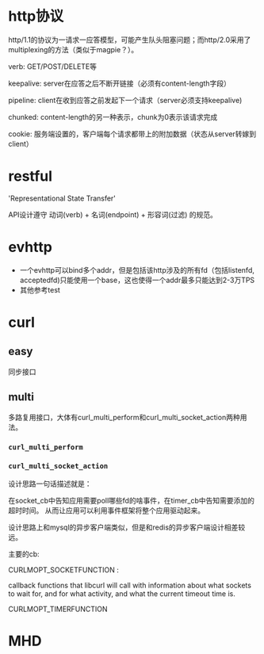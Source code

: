 
# http协议

http/1.1的协议为一请求一应答模型，可能产生队头阻塞问题；而http/2.0采用了
multiplexing的方法（类似于magpie？）。

verb: GET/POST/DELETE等

keepalive: server在应答之后不断开链接（必须有content-length字段）

pipeline: client在收到应答之前发起下一个请求（server必须支持keepalive)

chunked: content-length的另一种表示，chunk为0表示该请求完成

cookie: 服务端设置的，客户端每个请求都带上的附加数据（状态从server转嫁到client）

# restful

'Representational State Transfer'

API设计遵守 动词(verb) + 名词(endpoint) + 形容词(过滤) 的规范。

# evhttp

- 一个evhttp可以bind多个addr，但是包括该http涉及的所有fd（包括listenfd, acceptedfd)只能使用一个base，这也使得一个addr最多只能达到2-3万TPS
- 其他参考test

# curl

## easy

同步接口

## multi

多路复用接口，大体有curl_multi_perform和curl_multi_socket_action两种用法。

### `curl_multi_perform`

### `curl_multi_socket_action`

设计思路一句话描述就是：

在socket_cb中告知应用需要poll哪些fd的啥事件，在timer_cb中告知需要添加的超时时间。
从而让应用可以利用事件框架将整个应用驱动起来。

设计思路上和mysql的异步客户端类似，但是和redis的异步客户端设计相差较远。

主要的cb:

CURLMOPT_SOCKETFUNCTION : 

callback functions that libcurl will call with information about what sockets to 
wait for, and for what activity, and what the current timeout time is.

CURLMOPT_TIMERFUNCTION

# MHD



